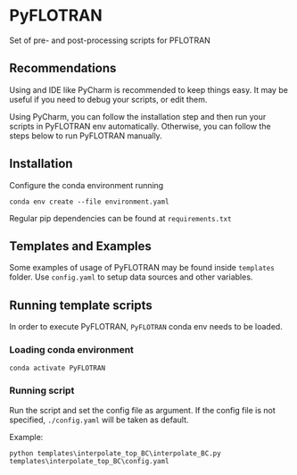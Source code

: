 # PyFLOTRAN
Set of pre- and post-processing scripts for PFLOTRAN


## Recommendations

Using and IDE like PyCharm is recommended to keep things easy. It may be useful if you need to debug your scripts,
or edit them.

Using PyCharm, you can follow the installation step and then run your scripts in PyFLOTRAN env automatically.
Otherwise, you can follow the steps below to run PyFLOTRAN manually.


## Installation
Configure the conda environment running

`conda env create --file environment.yaml`

Regular pip dependencies can be found at `requirements.txt`


## Templates and Examples

Some examples of usage of PyFLOTRAN may be found inside `templates` folder. Use `config.yaml` to setup data sources and 
other variables.


## Running template scripts

In order to execute PyFLOTRAN, `PyFLOTRAN` conda env needs to be loaded.


### Loading conda environment

`conda activate PyFLOTRAN`

### Running script

Run the script and set the config file as argument. If the config file is not specified, `./config.yaml` will be taken as default.

Example: 

`python templates\interpolate_top_BC\interpolate_BC.py templates\interpolate_top_BC\config.yaml`

